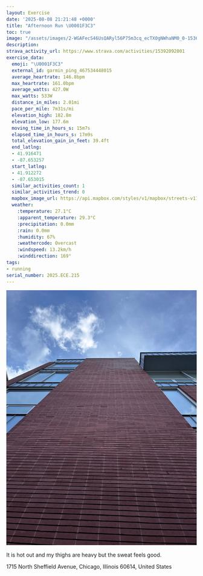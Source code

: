```yaml
---
layout: Exercise
date: '2025-08-08 21:21:48 +0000'
title: "Afternoon Run \U0001F3C3"
toc: true
image: "/assets/images/2-WGAFecS46UsQARyl56P75m3cq_ecTX0gNWhaNM0_0-1536x2048.jpg.jpeg"
description:
strava_activity_url: https://www.strava.com/activities/15392092001
exercise_data:
  emoji: "\U0001F3C3"
  external_id: garmin_ping_467534448015
  average_heartrate: 146.8bpm
  max_heartrate: 161.0bpm
  average_watts: 427.0W
  max_watts: 533W
  distance_in_miles: 2.01mi
  pace_per_mile: 7m31s/mi
  elevation_high: 182.8m
  elevation_low: 177.6m
  moving_time_in_hours_s: 15m7s
  elapsed_time_in_hours_s: 17m9s
  total_elevation_gain_in_feet: 39.4ft
  end_latlng:
  - 41.916471
  - -87.653257
  start_latlng:
  - 41.912272
  - -87.653015
  similar_activities_count: 1
  similar_activities_trend: 0
  mapbox_image_url: https://api.mapbox.com/styles/v1/mapbox/streets-v11/static/path-5+787af2-1.0(cvx~Ft%7C~uOHtA%40f%40Ch%40Hx%40Ar%40GhA%40ZCh%40AfDDlEAnBC%5CFnH%3FFKHDPFH%40X%3F~BDbDGJk%40TmBtA%5DNg%40b%40aAb%40sBzAWLIJm%40d%40%5DPqA%60AsCfBy%40p%40UFOLUJiAz%40a%40%5EsClBQiAAo%40SgAUeBM_%40Ic%40YoBBo%40Ga%40AWDi%40%40aAAc%40%40uBCeCCaG%40%7DBEW%3FyAE%5BWc%40GSQUKGi%40%3F%5D%40_%40Ci%40%40YC%5BISAuBJaA%3FW%40e%40CGCEKCeDB%7BADq%40EO%3FO%40O%3Fy%40EGAQAy%40Eq%40%3FuABc%40%3FcAG%7D%40%3F_BLGb%40ErBI),pin-s-s+e5b22e(-87.65403,41.9109),pin-s-f+89ae00(-87.65359000000001,41.919039999999995)/auto/800x800?access_token=pk.eyJ1Ijoiam9zaGJlY2ttYW4iLCJhIjoiY205eWR2aDd1MWZ6djJrbXc4a3M0bWZleiJ9.XiG9OWkNcZk2QzjJbxLB4A
  weather:
    :temperature: 27.1°C
    :apparent_temperature: 29.3°C
    :precipitation: 0.0mm
    :rain: 0.0mm
    :humidity: 67%
    :weathercode: Overcast
    :windspeed: 13.2km/h
    :winddirection: 169°
tags:
- running
serial_number: 2025.ECE.215
---
```

![Afternoon Run](/assets/images/2-WGAFecS46UsQARyl56P75m3cq_ecTX0gNWhaNM0_0-1536x2048.jpg.jpeg)

It is hot out and my thighs are heavy but the sweat feels good.

1715 North Sheffield Avenue, Chicago, Illinois 60614, United States
